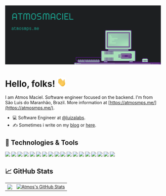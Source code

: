 <!-- More info, tips and tricks for making GitHub Profile README can be found in my article at https://towardsdatascience.com/build-a-stunning-readme-for-your-github-profile-9b80434fe5d7 -->

[![Header](https://raw.githubusercontent.com/atmosmps/atmosmps/master/github-cover.png "Header")](https://atmosmps.me/)

# Hello, folks! <img src="https://raw.githubusercontent.com/atmosmps/atmosmps/master/wave.gif" width="30px" height="30px" />

I am Atmos Maciel. Software engineer focused on the backend. I'm from São Luís do Maranhão, Brazil. More information at [https://atmosmps.me/](https://atmosmps.me/).

- 💻 Software Engineer at [@luizalabs](https://github.com/luizalabs).
- &#x270d; Sometimes i write on my [blog](http://atmosmps.me/posts) or [here](https://blog.atmosmps.me/).

## 🔧 Technologies & Tools

![](https://img.shields.io/badge/OS-Linux-informational?style=flat&logo=linux&logoColor=white&color=1B9886)
![](https://img.shields.io/badge/Code-Python-informational?style=flat&logo=python&logoColor=white&color=1B9886)
![](https://img.shields.io/badge/Code-PHP-informational?style=flat&logo=php&logoColor=white&color=1B9886)
![](https://img.shields.io/badge/Code-Java-informational?style=flat&logo=java&logoColor=white&color=1B9886)
![](https://img.shields.io/badge/Code-JavaScript-informational?style=flat&logo=javascript&logoColor=white&color=1B9886)
![](https://img.shields.io/badge/Code-Golang-informational?style=flat&logo=go&logoColor=white&color=1B9886)
![](https://img.shields.io/badge/Code-Make-informational?style=flat&logo=cmake&logoColor=white&color=1B9886)
![](https://img.shields.io/badge/Code-NodeJS-informational?style=flat&logo=node.js&logoColor=white&color=1B9886)
![](https://img.shields.io/badge/Tools-PostgreSQL-informational?style=flat&logo=postgresql&logoColor=white&color=1B9886)
![](https://img.shields.io/badge/Tools-MySQL-informational?style=flat&logo=mysql&logoColor=white&color=1B9886)
![](https://img.shields.io/badge/Tools-MongoDB-informational?style=flat&logo=mongodb&logoColor=white&color=1B9886)
![](https://img.shields.io/badge/Tools-Docker-informational?style=flat&logo=docker&logoColor=white&color=1B9886)
![](https://img.shields.io/badge/Tools-Kubernetes-informational?style=flat&logo=kubernetes&logoColor=white&color=1B9886)
![](https://img.shields.io/badge/Cloud-Digital_Ocean-informational?style=flat&logo=digitalocean&logoColor=white&color=1B9886)
![](https://img.shields.io/badge/Cloud-Google_Cloud-informational?style=flat&logo=googlecloud&logoColor=white&color=1B9886)
![](https://img.shields.io/badge/Editor-IntelliJ_IDEA-informational?style=flat&logo=intellij-idea&logoColor=white&color=1B9886)
![](https://img.shields.io/badge/Editor-PHPStorm-informational?style=flat&logo=phpstorm&logoColor=white&color=1B9886)
![](https://img.shields.io/badge/Editor-VSCode-informational?style=flat&logo=visualstudiocode&logoColor=white&color=1B9886)

## &#x1f4c8; GitHub Stats

<center>
  <table>
    <tr>
        <td>
          <a href="https://github.com/atmosmps/atmosmps">
            <img width="440" align="center" src="https://github-readme-stats.vercel.app/api/top-langs/?username=atmosmps&layout=compact&hide=html,tex,Jupyter Notebook&title_color=ffffff&text_color=c9cacc&icon_color=1B9886&bg_color=1d1f21" />
          </a>
        </td>
        <td>
          <a href="https://github.com/atmosmps/atmosmps">
            <img align="center" src="https://github-readme-stats.vercel.app/api?username=atmosmps&show_icons=true&line_height=27&count_private=true&title_color=ffffff&text_color=c9cacc&icon_color=1B9886&bg_color=1d1f21" alt="Atmos's GitHub Stats" />
          </a>
        </td>
    </tr>
  </table>
</center>

<!-- Resources -->
<!-- Icons: https://simpleicons.org/ -->
<!-- GitHub Stats: https://github.com/anuraghazra/github-readme-stats -->
<!-- Emojis: https://emojipedia.org/emoji/ -->
<!-- HTML Emojis: https://www.fileformat.info/index.htm -->
<!-- Shields: https://shields.io/ -->
<!-- Awesome GitHub Profile README: https://github.com/abhisheknaiidu/awesome-github-profile-readme -->
